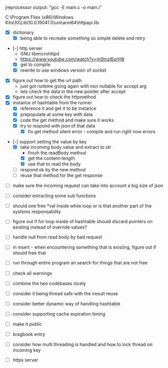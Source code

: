 jreprocessor output:
  "gcc -E main.c -o main.i"

C:\Program Files (x86)\Windows Kits\10\Lib\10.0.19041.0\um\arm64\httpapi.lib

- [X] dictionary 
  - [X] being able to recreate something so simple delete and retry
- [-] http server
  -  GNU libmicrohttpd
  - https://www.youtube.com/watch?v=mStnzIEprH8
  - [X] get to compile
  - [X] rewrite to use windows version of socket 
- [X] figure out how to get the url path
  - just got runtime going again with non nullable for accept arg
  - lets check the data in the new pointer after accept 
- [X] figure out how to check the httpmethod
- [X] instance of hashtable from the runner 
  - [X] reference it and get it to be instance 
  - [X] prepopulate at some key with data
  - [X] code the get method and make sure it works
  - [X] try to respond with json of that data
    - [X] fix get method silent error - compile and run right now errors
- [-] support setting the value by key
  - [X] take incoming body value and extract to str
    - finish the readBody method
    - [X] get the content-length
    - [X] use that to read the body
  - [ ] respond ok by the new method
  - [ ] reuse that method for the get response
- [ ] make sure the incoming request can take into account a big size of json
- [ ] consider extracting some sub functions
- [ ] should one free *val inside while loop or is that another part of the systems responsability
- [ ] figure out if for loop inside of hashtable should discard pointers on existing instead of override values?
- [ ] handle null from read body by bad request
- [ ] in insert - when encountering something that is existing, figure out if should free that
- [ ] run through entire program an search for things that are not free
- [ ] check all warnings
- [ ] combine the two codebases nicely
- [ ] consider it being thread safe with the iresult reuse

- [ ] consider better dynamic way of handling hashtable
- [ ] consider supporting cache expiration timing
- [ ] make it public
- [ ] bragbook entry
- [ ] consider how multi threading is handled and how to lock thread on incoming key 
- [ ] https server